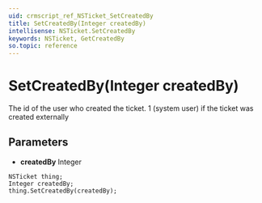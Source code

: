 ```yaml
---
uid: crmscript_ref_NSTicket_SetCreatedBy
title: SetCreatedBy(Integer createdBy)
intellisense: NSTicket.SetCreatedBy
keywords: NSTicket, GetCreatedBy
so.topic: reference
---
```


# SetCreatedBy(Integer createdBy)

The id of the user who created the ticket. 1 (system user) if the ticket was created externally

## Parameters

* **createdBy** Integer

```crmscript
NSTicket thing;
Integer createdBy;
thing.SetCreatedBy(createdBy);
```

